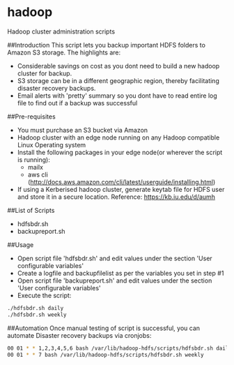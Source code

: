# hadoop
Hadoop cluster administration scripts

##Introduction
This script lets you backup important HDFS folders to Amazon S3 storage. The highlights are:
 - Considerable savings on cost as you dont need to build a new hadoop cluster for backup.
 - S3 storage can be in a different geographic region, thereby facilitating disaster recovery backups.
 - Email alerts with 'pretty' summary so you dont have to read entire log file to find out if a backup was successful

##Pre-requisites
 - You must purchase an S3 bucket via Amazon
 - Hadoop cluster with an edge node running on any Hadoop compatible Linux Operating system
 - Install the following packages in your edge node(or wherever the script is running):
   * mailx
   * aws cli  (http://docs.aws.amazon.com/cli/latest/userguide/installing.html)
 - If using a Kerberised hadoop cluster, generate keytab file for HDFS user and store it in a secure location.
   Reference: https://kb.iu.edu/d/aumh
      
##List of Scripts
 - hdfsbdr.sh
 - backupreport.sh

##Usage
 - Open script file 'hdfsbdr.sh' and edit values under the section 'User configurable variables'
 - Create a logfile and backupfilelist as per the variables you set in step #1
 - Open script file 'backupreport.sh' and edit values under the section 'User configurable variables'
 - Execute the script:
```sh
./hdfsbdr.sh daily
./hdfsbdr.sh weekly
```

##Automation
Once manual testing of script is successful, you can automate Disaster recovery backups via cronjobs:
```sh 
00 01 * * 1,2,3,4,5,6 bash /var/lib/hadoop-hdfs/scripts/hdfsbdr.sh daily
00 01 * * 7 bash /var/lib/hadoop-hdfs/scripts/hdfsbdr.sh weekly
```
